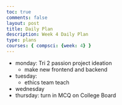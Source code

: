 ```yaml
---
toc: true
comments: false
layout: post
title: Daily Plan 
description: Week 4 Daily Plan 
type: plans
courses: { compsci: {week: 4} }
---
```


- monday: Tri 2 passion project ideation
    - make new frontend and backend
- tuesday: 
    - ethics team teach 
- wednesday
- thursday: turn in MCQ on College Board


